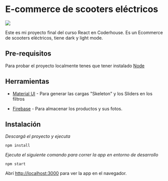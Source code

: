 # E-commerce de scooters eléctricos

![](https://github.com/lucasigna/proyecto-final-react/blob/master/preview.gif)

Este es mi proyecto final del curso React en Coderhouse. Es un Ecommerce de scooters eléctricos, tiene dark y light mode.

## Pre-requisitos

Para probar el proyecto localmente tenes que tener instalado [Node](https://nodejs.org/es/download/)

## Herramientas

* [Material UI](https://mui.com/) - Para generar las cargas "Skeleton" y los Sliders en los filtros

* [Firebase](https://mui.com/) - Para almacenar los productos y sus fotos.

## Instalación

_Descargá el proyecto y ejecuta_

```
npm install
```

_Ejecuta el siguiente comando para correr la app en entorno de desarrollo_

```
npm start
```

Abrí [http://localhost:3000](http://localhost:3000) para ver la app en el navegador.

